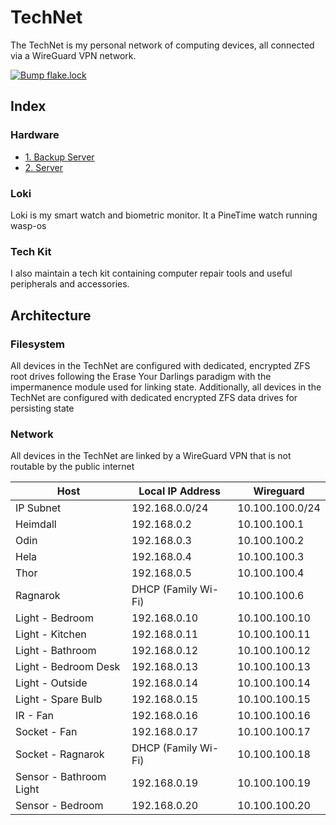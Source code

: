 # TechNet

The TechNet is my personal network of computing devices, all connected via a WireGuard VPN network.

[![Bump flake.lock](https://github.com/BeatLink/TechNet/actions/workflows/main.yml/badge.svg)](https://github.com/BeatLink/TechNet/actions/workflows/main.yml)

## Index

### Hardware

* [1. Backup Server](docs/Hardware/1.%20Backup%20Server/README.md)
* [2. Server](docs/Hardware/2.%20Server/README.md)

### Loki

Loki is my smart watch and biometric monitor. It a PineTime watch running wasp-os

### Tech Kit

I also maintain a tech kit containing computer repair tools and useful peripherals and accessories.

## Architecture

### Filesystem

All devices in the TechNet are configured with dedicated, encrypted ZFS root drives following the Erase Your Darlings paradigm with the impermanence module used for linking state. Additionally, all devices in the TechNet are configured with dedicated encrypted ZFS data drives for persisting state

### Network

All devices in the TechNet are linked by a WireGuard VPN that is not routable by the public internet

| Host                    | Local IP Address    | Wireguard       |
| ----------------------- | ------------------- | --------------- |
| IP Subnet               | 192.168.0.0/24      | 10.100.100.0/24 |
| Heimdall                | 192.168.0.2         | 10.100.100.1    |
| Odin                    | 192.168.0.3         | 10.100.100.2    |
| Hela                    | 192.168.0.4         | 10.100.100.3    |
| Thor                    | 192.168.0.5         | 10.100.100.4    |
| Ragnarok                | DHCP (Family Wi-Fi) | 10.100.100.6    |
| Light - Bedroom         | 192.168.0.10        | 10.100.100.10   |
| Light - Kitchen         | 192.168.0.11        | 10.100.100.11   |
| Light - Bathroom        | 192.168.0.12        | 10.100.100.12   |
| Light - Bedroom Desk    | 192.168.0.13        | 10.100.100.13   |
| Light - Outside         | 192.168.0.14        | 10.100.100.14   |
| Light - Spare Bulb      | 192.168.0.15        | 10.100.100.15   |
| IR - Fan                | 192.168.0.16        | 10.100.100.16   |
| Socket - Fan            | 192.168.0.17        | 10.100.100.17   |
| Socket - Ragnarok       | DHCP (Family Wi-Fi) | 10.100.100.18   |
| Sensor - Bathroom Light | 192.168.0.19        | 10.100.100.19   |
| Sensor - Bedroom        | 192.168.0.20        | 10.100.100.20   |
